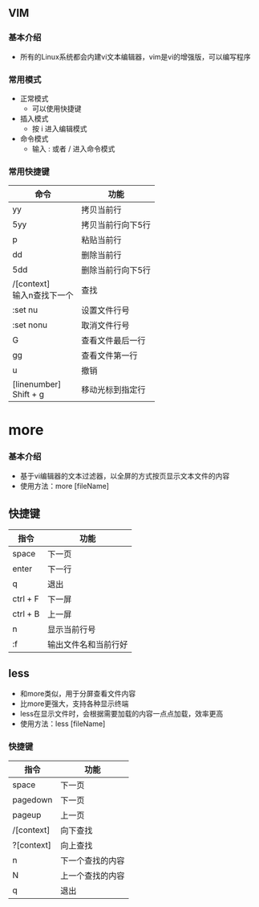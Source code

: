 ## VIM

### 基本介绍

- 所有的Linux系统都会内建vi文本编辑器，vim是vi的增强版，可以编写程序

### 常用模式

- 正常模式
  - 可以使用快捷键
- 插入模式
  - 按 i 进入编辑模式
- 命令模式
  - 输入 : 或者 / 进入命令模式

### 常用快捷键

| 命令                            | 功能              |
| ------------------------------- | ----------------- |
| yy                              | 拷贝当前行        |
| 5yy                             | 拷贝当前行向下5行 |
| p                               | 粘贴当前行        |
| dd                              | 删除当前行        |
| 5dd                             | 删除当前行向下5行 |
| /[context]<br />输入n查找下一个 | 查找              |
| :set nu                         | 设置文件行号      |
| :set nonu                       | 取消文件行号      |
| G                               | 查看文件最后一行  |
| gg                              | 查看文件第一行    |
| u                               | 撤销              |
| [linenumber]<br />Shift + g     | 移动光标到指定行  |

# more

### 基本介绍

- 基于vi编辑器的文本过滤器，以全屏的方式按页显示文本文件的内容
- 使用方法：more [fileName]

## 快捷键

| 指令     | 功能                 |
| -------- | -------------------- |
| space    | 下一页               |
| enter    | 下一行               |
| q        | 退出                 |
| ctrl + F | 下一屏               |
| ctrl + B | 上一屏               |
| n        | 显示当前行号         |
| :f       | 输出文件名和当前行好 |

## less

- 和more类似，用于分屏查看文件内容
- 比more更强大，支持各种显示终端
- less在显示文件时，会根据需要加载的内容一点点加载，效率更高
- 使用方法：less [fileName]

### 快捷键

| 指令       | 功能             |
| ---------- | ---------------- |
| space      | 下一页           |
| pagedown   | 下一页           |
| pageup     | 上一页           |
| /[context] | 向下查找         |
| ?[context] | 向上查找         |
| n          | 下一个查找的内容 |
| N          | 上一个查找的内容 |
| q          | 退出             |

